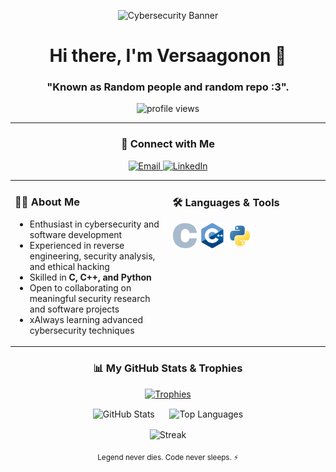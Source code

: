 <p align="center">
  <img src="https://media4.giphy.com/media/v1.Y2lkPTc5MGI3NjExODM3aHB6Z2t5OXNxdjAxcGlsZXQwZXpyMmNoODFkZzd6bnp4dnJqbyZlcD12MV9pbnRlcm5hbF9naWZfYnlfaV9pZCZjdD1n/MCXgiBVDl8QtojG1fU/giphy.gif" 
       alt="Cybersecurity Banner" width="600"/>
</p>

<h1 align="center">Hi there, I'm Versaagonon 👋</h1>
<h3 align="center">"Known as Random people and random repo :3".</h3>

<p align="center">
  <img src="https://komarev.com/ghpvc/?username=versaagonon&label=Profile%20Views&color=1e90ff&style=flat-square" alt="profile views"/>
</p>

---

<h3 align="center">🤝 Connect with Me</h3>
<p align="center">
  <a href="mailto:versaaggg@gmail.com">
    <img src="https://img.shields.io/badge/Email-D14836?style=for-the-badge&logo=gmail&logoColor=white" alt="Email"/>
  </a>
  <a href="https://www.linkedin.com/in/versaagonon" target="_blank">
    <img src="https://img.shields.io/badge/LinkedIn-0077B5?style=for-the-badge&logo=linkedin&logoColor=white" alt="LinkedIn"/>
  </a>
</p>


<table>
  <tr>
    <td valign="top" width="50%">
      <h3>👨‍💻 About Me</h3>
      <ul>
        <li>Enthusiast in cybersecurity and software development</li>
        <li>Experienced in reverse engineering, security analysis, and ethical hacking</li>
        <li>Skilled in <strong>C, C++, and Python</strong></li>
        <li>Open to collaborating on meaningful security research and software projects</li>
        <li>xAlways learning advanced cybersecurity techniques</li>
      </ul>
    </td>
    <td valign="top" width="50%">
      <h3>🛠️ Languages & Tools</h3>
      <p align="left">
        <a href="https://www.cprogramming.com/" target="_blank"><img src="https://raw.githubusercontent.com/devicons/devicon/master/icons/c/c-original.svg" alt="C" width="40" height="40"/></a>
        <a href="https://www.w3schools.com/cpp/" target="_blank"><img src="https://raw.githubusercontent.com/devicons/devicon/master/icons/cplusplus/cplusplus-original.svg" alt="C++" width="40" height="40"/></a>
        <a href="https://www.python.org" target="_blank"><img src="https://raw.githubusercontent.com/devicons/devicon/master/icons/python/python-original.svg" alt="Python" width="40" height="40"/></a>
      </p>
    </td>
  </tr>
</table>

<h3 align="center">📊 My GitHub Stats & Trophies</h3>

<p align="center">
  <a href="https://github.com/ryo-ma/github-profile-trophy">
    <img src="https://github-profile-trophy.vercel.app/?username=versaagonon&theme=dracula&column=7" alt="Trophies" />
  </a>
</p>

<p align="center">
  <img align="center" src="https://github-readme-stats.vercel.app/api?username=versaagonon&show_icons=true&locale=en&theme=tokyonight" alt="GitHub Stats"/>
  &nbsp;&nbsp;&nbsp;&nbsp;
  <img align="center" src="https://github-readme-stats.vercel.app/api/top-langs?username=versaagonon&show_icons=true&locale=en&layout=compact&theme=tokyonight" alt="Top Languages"/>
</p>

<p align="center">
  <img align="center" src="https://github-readme-streak-stats.herokuapp.com/?user=versaagonon&theme=dark&hide_border=true" alt="Streak"/>
</p>

<p align="center">
  <sub>Legend never dies. Code never sleeps. ⚡</sub>
</p>
